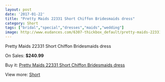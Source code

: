 ```yaml
---
layout: post
date: '2017-01-22'
title: "Pretty Maids 22331 Short Chiffon Bridesmaids dress"
category: Short
tags: ["bridal","special","dresses","maids","wedding"]
image: http://www.eudances.com/6307-thickbox_default/pretty-maids-22331-short-chiffon-bridesmaids-dress.jpg
---
```

Pretty Maids 22331 Short Chiffon Bridesmaids dress

On Sales: **$240.99**
<a href="https://www.eudances.com/en/short/2282-pretty-maids-22331-short-chiffon-bridesmaids-dress.html"><amp-img layout="responsive" width="600" height="600" src="//www.eudances.com/6307-thickbox_default/pretty-maids-22331-short-chiffon-bridesmaids-dress.jpg" alt="Pretty Maids 22331 Short Chiffon Bridesmaids dress 0" /></a>
<a href="https://www.eudances.com/en/short/2282-pretty-maids-22331-short-chiffon-bridesmaids-dress.html"><amp-img layout="responsive" width="600" height="600" src="//www.eudances.com/6308-thickbox_default/pretty-maids-22331-short-chiffon-bridesmaids-dress.jpg" alt="Pretty Maids 22331 Short Chiffon Bridesmaids dress 1" /></a>

Buy it: [Pretty Maids 22331 Short Chiffon Bridesmaids dress](https://www.eudances.com/en/short/2282-pretty-maids-22331-short-chiffon-bridesmaids-dress.html "Pretty Maids 22331 Short Chiffon Bridesmaids dress")

View more: [Short](https://www.eudances.com/en/25-short "Short")